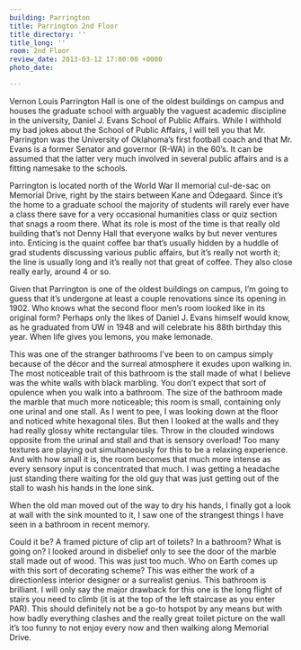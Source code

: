 ```yaml
---
building: Parrington
title: Parrington 2nd Floor
title_directory: ''
title_long: ''
room: 2nd Floor
review_date: 2013-03-12 17:00:00 +0000
photo_date: 

---
```

Vernon Louis Parrington Hall is one of the oldest buildings on campus and houses the graduate school with arguably the vaguest academic discipline in the university, Daniel J. Evans School of Public Affairs. While I withhold my bad jokes about the School of Public Affairs, I will tell you that Mr. Parrington was the University of Oklahoma’s first football coach and that Mr. Evans is a former Senator and governor (R-WA) in the 60’s. It can be assumed that the latter very much involved in several public affairs and is a fitting namesake to the schools.

Parrington is located north of the World War II memorial cul-de-sac on Memorial Drive, right by the stairs between Kane and Odegaard. Since it’s the home to a graduate school the majority of students will rarely ever have a class there save for a very occasional humanities class or quiz section that snags a room there. What its role is most of the time is that really old building that’s not Denny Hall that everyone walks by but never ventures into. Enticing is the quaint coffee bar that’s usually hidden by a huddle of grad students discussing various public affairs, but it’s really not worth it; the line is usually long and it’s really not that great of coffee. They also close really early, around 4 or so.

Given that Parrington is one of the oldest buildings on campus, I’m going to guess that it’s undergone at least a couple renovations since its opening in 1902. Who knows what the second floor men’s room looked like in its original form? Perhaps only the likes of Daniel J. Evans himself would know, as he graduated from UW in 1948 and will celebrate his 88th birthday this year. When life gives you lemons, you make lemonade.

This was one of the stranger bathrooms I’ve been to on campus simply because of the décor and the surreal atmosphere it exudes upon walking in. The most noticeable trait of this bathroom is the stall made of what I believe was the white walls with black marbling. You don’t expect that sort of opulence when you walk into a bathroom. The size of the bathroom made the marble that much more noticeable; this room is small, containing only one urinal and one stall. As I went to pee, I was looking down at the floor and noticed white hexagonal tiles. But then I looked at the walls and they had really glossy white rectangular tiles. Throw in the clouded windows opposite from the urinal and stall and that is sensory overload! Too many textures are playing out simultaneously for this to be a relaxing experience. And with how small it is, the room becomes that much more intense as every sensory input is concentrated that much. I was getting a headache just standing there waiting for the old guy that was just getting out of the stall to wash his hands in the lone sink.

When the old man moved out of the way to dry his hands, I finally got a look at wall with the sink mounted to it, I saw one of the strangest things I have seen in a bathroom in recent memory.

Could it be? A framed picture of clip art of toilets? In a bathroom? What is going on? I looked around in disbelief only to see the door of the marble stall made out of wood. This was just too much. Who on Earth comes up with this sort of decorating scheme? This was either the work of a directionless interior designer or a surrealist genius. This bathroom is brilliant. I will only say the major drawback for this one is the long flight of stairs you need to climb (it is at the top of the left staircase as you enter PAR). This should definitely not be a go-to hotspot by any means but with how badly everything clashes and the really great toilet picture on the wall it’s too funny to not enjoy every now and then walking along Memorial Drive.